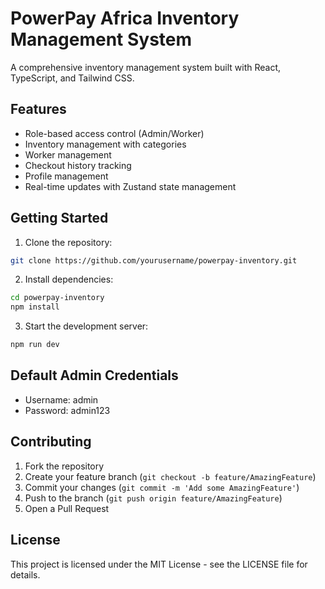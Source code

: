 # PowerPay Africa Inventory Management System

A comprehensive inventory management system built with React, TypeScript, and Tailwind CSS.

## Features

- Role-based access control (Admin/Worker)
- Inventory management with categories
- Worker management
- Checkout history tracking
- Profile management
- Real-time updates with Zustand state management

## Getting Started

1. Clone the repository:
```bash
git clone https://github.com/yourusername/powerpay-inventory.git
```

2. Install dependencies:
```bash
cd powerpay-inventory
npm install
```

3. Start the development server:
```bash
npm run dev
```

## Default Admin Credentials

- Username: admin
- Password: admin123

## Contributing

1. Fork the repository
2. Create your feature branch (`git checkout -b feature/AmazingFeature`)
3. Commit your changes (`git commit -m 'Add some AmazingFeature'`)
4. Push to the branch (`git push origin feature/AmazingFeature`)
5. Open a Pull Request

## License

This project is licensed under the MIT License - see the LICENSE file for details.